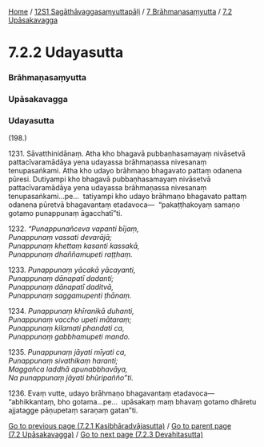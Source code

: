 
[Home](/) / [12S1 Sagāthāvaggasaṃyuttapāḷi](/tipitaka/12S1.md) / [7 Brāhmaṇasaṃyutta](/tipitaka/12S1/7.md) / [7.2 Upāsakavagga](/tipitaka/12S1/7/7.2.md)

# 7.2.2 Udayasutta

### Brāhmaṇasaṃyutta

### Upāsakavagga

### Udayasutta

(198.)

1231\. Sāvatthinidānaṃ. Atha kho bhagavā pubbaṇhasamayaṃ nivāsetvā pattacīvaramādāya yena udayassa brāhmaṇassa nivesanaṃ tenupasaṅkami. Atha kho udayo brāhmaṇo bhagavato pattaṃ odanena pūresi. Dutiyampi kho bhagavā pubbaṇhasamayaṃ nivāsetvā pattacīvaramādāya yena udayassa brāhmaṇassa nivesanaṃ tenupasaṅkami…pe…  tatiyampi kho udayo brāhmaṇo bhagavato pattaṃ odanena pūretvā bhagavantaṃ etadavoca—  “pakaṭṭhakoyaṃ samaṇo gotamo punappunaṃ āgacchatī”ti.

1232\. _“Punappunañceva vapanti bījaṃ,_  
_Punappunaṃ vassati devarājā;_  
_Punappunaṃ khettaṃ kasanti kassakā,_  
_Punappunaṃ dhaññamupeti raṭṭhaṃ._  


1233\. _Punappunaṃ yācakā yācayanti,_  
_Punappunaṃ dānapatī dadanti;_  
_Punappunaṃ dānapatī daditvā,_  
_Punappunaṃ saggamupenti ṭhānaṃ._  


1234\. _Punappunaṃ khīranikā duhanti,_  
_Punappunaṃ vaccho upeti mātaraṃ;_  
_Punappunaṃ kilamati phandati ca,_  
_Punappunaṃ gabbhamupeti mando._  


1235\. _Punappunaṃ jāyati mīyati ca,_  
_Punappunaṃ sivathikaṃ haranti;_  
_Maggañca laddhā apunabbhavāya,_  
_Na punappunaṃ jāyati bhūripañño”ti._  


1236\. Evaṃ vutte, udayo brāhmaṇo bhagavantaṃ etadavoca—  “abhikkantaṃ, bho gotama…pe…  upāsakaṃ maṃ bhavaṃ gotamo dhāretu ajjatagge pāṇupetaṃ saraṇaṃ gatan”ti.

[Go to previous page (7.2.1 Kasibhāradvājasutta)](/tipitaka/12S1/7/7.2/7.2.1.md) / [Go to parent page (7.2 Upāsakavagga)](/tipitaka/12S1/7/7.2.md) / [Go to next page (7.2.3 Devahitasutta)](/tipitaka/12S1/7/7.2/7.2.3.md)


